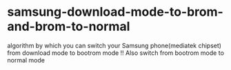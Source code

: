 # samsung-download-mode-to-brom-and-brom-to-normal
algorithm by which you can switch your Samsung phone(mediatek chipset) from download mode to bootrom mode !! Also switch from bootrom mode to normal mode

